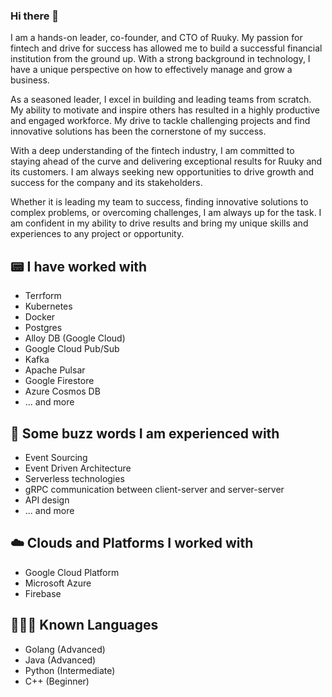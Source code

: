 ### Hi there 👋

I am a hands-on leader, co-founder, and CTO of Ruuky. My passion for fintech and drive for success has allowed me to build a successful financial institution from the ground up. With a strong background in technology, I have a unique perspective on how to effectively manage and grow a business.

As a seasoned leader, I excel in building and leading teams from scratch. My ability to motivate and inspire others has resulted in a highly productive and engaged workforce. My drive to tackle challenging projects and find innovative solutions has been the cornerstone of my success.

With a deep understanding of the fintech industry, I am committed to staying ahead of the curve and delivering exceptional results for Ruuky and its customers. I am always seeking new opportunities to drive growth and success for the company and its stakeholders.

Whether it is leading my team to success, finding innovative solutions to complex problems, or overcoming challenges, I am always up for the task. I am confident in my ability to drive results and bring my unique skills and experiences to any project or opportunity.

## 📟 I have worked with
- Terrform
- Kubernetes
- Docker
- Postgres
- Alloy DB (Google Cloud)
- Google Cloud Pub/Sub
- Kafka
- Apache Pulsar
- Google Firestore
- Azure Cosmos DB
- ... and more

## 📕 Some buzz words I am experienced with
- Event Sourcing
- Event Driven Architecture
- Serverless technologies
- gRPC communication between client-server and server-server
- API design
- ... and more

## ☁️ Clouds and Platforms I worked with
- Google Cloud Platform
- Microsoft Azure
- Firebase

## 👨🏻‍💻 Known Languages
- Golang (Advanced)
- Java (Advanced)
- Python (Intermediate)
- C++ (Beginner)

<!--
**deepankarjha/deepankarjha** is a ✨ _special_ ✨ repository because its `README.md` (this file) appears on your GitHub profile.

Here are some ideas to get you started:

- 🔭 I’m currently working on ...
- 🌱 I’m currently learning ...
- 👯 I’m looking to collaborate on ...
- 🤔 I’m looking for help with ...
- 💬 Ask me about ...
- 📫 How to reach me: ...
- 😄 Pronouns: ...
- ⚡ Fun fact: ...
-->
